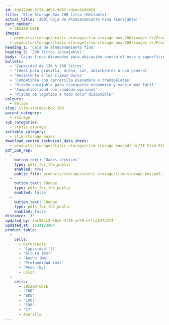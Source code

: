 ```yaml
---
id: 630122ab-6f24-46b3-9d9f-cdeec66db024
title: 'Slim Storage Box 200 litre (Nestable)'
actual_title: '200l Caja de Almacenamiento Fina (Encajable)'
part_number:
  - JBS200-COYE
images:
  - products/storage/static-storage/slim-storage-box-200/images-lr/Product_Image_776x776_(518x518_focus_area)-JBS200-COYE_01.jpg
  - products/storage/static-storage/slim-storage-box-200/images-lr/Product_Image_776x776_(518x518_focus_area)-JBS200-COYE_02.jpg
heading_1: 'Caja de almacenamiento fina'
heading_2: '200 litros (encajable)'
body: 'Cajas finas disenadas para ubicación contra el muro y superficies verticales, con capacidad desde 200 litros.'
bullets:
  - 'Capacidad de 130 & 200 litros'
  - 'Ideal para gravilla, arena, sal, absorbentes o uso general'
  - 'Resistente a los climas duros'
  - 'Compatible con carretilla elevadora o transpaletas'
  - 'Diseño encajable para transporte económico y manejo más fácil'
  - 'Compatibilidad con candado opcional'
  - 'Placas de logotipo a todo color disponible'
colours:
  - Yellow
slug: slim-storage-box-200
parent_category:
  - storage
sub_categories:
  - static-storage
sortable_category:
  - slim-storage-boxes
download_centre_technical_data_sheet:
  - products/storage/static-storage/slim-storage-box/pdf-hr/ST-Slim-Storage-Box-(200L)-TD_EN.pdf
pdf_pub_rep:
  -
    button_text: 'Datos técnicos'
    type: pdfs_for_the_public
    enabled: true
    public_file: products/storage/static-storage/slim-storage-box/pdf-lr/ST-Slim-Storage-Box-(200L)-TD_ES.pdf
  -
    button_text: Change
    type: pdfs_for_the_public
    enabled: false
  -
    button_text: Change
    type: pdfs_for_the_public
    enabled: false
distance: '3'
updated_by: 3ec554c2-e8cb-4f28-af79-effcd537d274
updated_at: 1634123404
product_table:
  -
    cells:
      - Referencia
      - 'Capacidad (l)'
      - 'Altura (mm)'
      - 'Ancho (mm)'
      - 'Profundidad (mm)'
      - 'Peso (kg)'
      - Color
  -
    cells:
      - JBS200-COYE
      - '200'
      - '885'
      - '1005'
      - '590'
      - '17'
      - Amarillo
---
```

